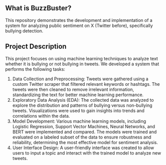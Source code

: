 ## What is BuzzBuster?
This repository demonstrates the development and implementation of a system for analyzing public
sentiment on X (Twitter before), specifically bullying detection.
## Project Description
This project focuses on using machine learning techniques to analyze text whether it is bullying
or not bullying in tweets. We developed a system that performs the following tasks:
1. Data Collection and Preprocessing: Tweets were gathered using a custom Twitter scraper that filtered relevant keywords or hashtags.
   The tweets were then cleaned to remove irrelevant information, standardizing the text for better machine learning performance.
2. Exploratory Data Analysis (EDA): The collected data was analyzed to explore the distribution and patterns of bullying versus non-bullying tweets.
   Visualizations were used to gain insights into trends and correlations within the data.
3. Model Development: Various machine learning models, including Logistic Regression, Support Vector Machines, Neural Networks, and BERT were implemented and compared.
   The models were trained and evaluated on a labeled subset of the data to ensure robustness and reliability, determining the most effective model for sentiment analysis.
4. User Interface Design: A user-friendly interface was created to allow users to input a topic and interact with the trained model to analyze new tweets.
